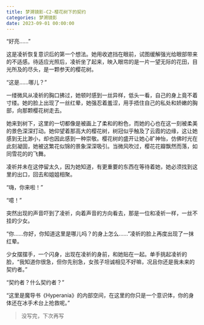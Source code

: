 ```yaml
---
title: 梦溯镜影-C2-樱花树下的契约
categories: 梦溯镜影
date: 2023-09-01 00:00:00
---
```


“好亮......”

这是凌祈恢复意识后的第一个想法。她用收遮挡在眼前，试图缓解强光给眼部带来的不适感。待适应光照后，凌祈坐了起来，映入眼帘的是一片一望无际的花田，目光所及的尽头，是一颗参天的樱花树。

“这是......哪儿？”

一缕微风从凌祈的胸口拂过，她顿时感到一丝异样，低头一看，自己的身上竟不着寸缕。她的脸上出现了一丝红晕，她强忍着羞涩，用手捂住自己的私处和娇嫩的胸部，向那颗樱花树走去。

她来到树下，这里的一切都像是被画上了柔和的粉色，而她的心也在这一刻被柔美的景色深深打动。她仰望着那高大的樱花树，树冠似乎触及了云霞的边缘，这让她感到无比渺小，却也因此感到一种崇敬。樱花树的盛开让她心旷神怡，仿佛时光在此刻凝固，她被这繁花似锦的景象深深吸引。当微风吹过，樱花花瓣飘然而落，如同雪花的的飞舞。

凌祈并未在这停留太久，因为她知道，有更重要的东西在等待着她，她必须找到这里的出口，回去和姐姐相聚。

“嗨，你来啦！”

“噫！”

突然出现的声音吓到了凌祈，向着声音的方向看去，那是一位和凌祈一样，一丝不挂的少女。

“你......你好，你知道这里是哪儿吗？的身上怎么......”凌祈的脸上再度出现了一抹红晕。

少女摆摆手，一个闪身，出现在凌祈的身前，和她贴在一起。单手挑起凌祈的脸，“我知道你很急，但你先别急，女孩子坦诚相见不好嘛，况且你还是我未来的契约者。”

“契约者？什么契约者？”

“这里是魔导书《Hyperania》的内部空间，在这里的你只是一个意识体，你的身体还在冰手术台上抢救呢。”

> 没写完，下次再写
